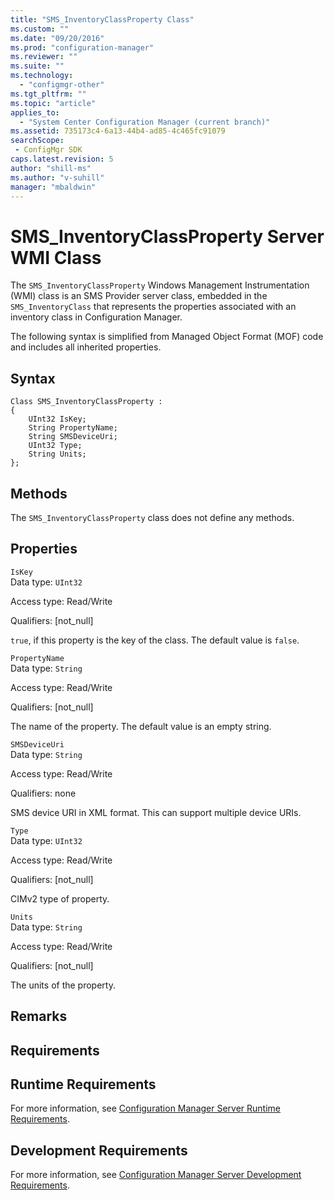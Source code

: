 ```yaml
---
title: "SMS_InventoryClassProperty Class"
ms.custom: ""
ms.date: "09/20/2016"
ms.prod: "configuration-manager"
ms.reviewer: ""
ms.suite: ""
ms.technology:
  - "configmgr-other"
ms.tgt_pltfrm: ""
ms.topic: "article"
applies_to:
  - "System Center Configuration Manager (current branch)"
ms.assetid: 735173c4-6a13-44b4-ad85-4c465fc91079searchScope: - ConfigMgr SDK
caps.latest.revision: 5
author: "shill-ms"
ms.author: "v-suhill"
manager: "mbaldwin"
---
```

# SMS_InventoryClassProperty Server WMI Class
The `SMS_InventoryClassProperty` Windows Management Instrumentation (WMI) class is an SMS Provider server class, embedded in the `SMS_InventoryClass` that represents the properties associated with an inventory class in Configuration Manager.  

 The following syntax is simplified from Managed Object Format (MOF) code and includes all inherited properties.  

## Syntax  

```  
Class SMS_InventoryClassProperty :    
{  
    UInt32 IsKey;  
    String PropertyName;  
    String SMSDeviceUri;  
    UInt32 Type;  
    String Units;  
};  
```  

## Methods  
 The `SMS_InventoryClassProperty` class does not define any methods.  

## Properties  
 `IsKey`  
 Data type: `UInt32`  

 Access type: Read/Write  

 Qualifiers: [not_null]  

 `true`, if this property is the key of the class. The default value is `false`.  

 `PropertyName`  
 Data type: `String`  

 Access type: Read/Write  

 Qualifiers: [not_null]  

 The name of the property. The default value is an empty string.  

 `SMSDeviceUri`  
 Data type: `String`  

 Access type: Read/Write  

 Qualifiers: none  

 SMS device URI in XML format. This can support multiple device URIs.  

 `Type`  
 Data type: `UInt32`  

 Access type: Read/Write  

 Qualifiers: [not_null]  

 CIMv2 type of property.  

 `Units`  
 Data type: `String`  

 Access type: Read/Write  

 Qualifiers: [not_null]  

 The units of the property.  

## Remarks  

## Requirements  

## Runtime Requirements  
 For more information, see [Configuration Manager Server Runtime Requirements](../../../../../develop/core/reqs/server-runtime-requirements.md).  

## Development Requirements  
 For more information, see [Configuration Manager Server Development Requirements](../../../../../develop/core/reqs/server-development-requirements.md).
